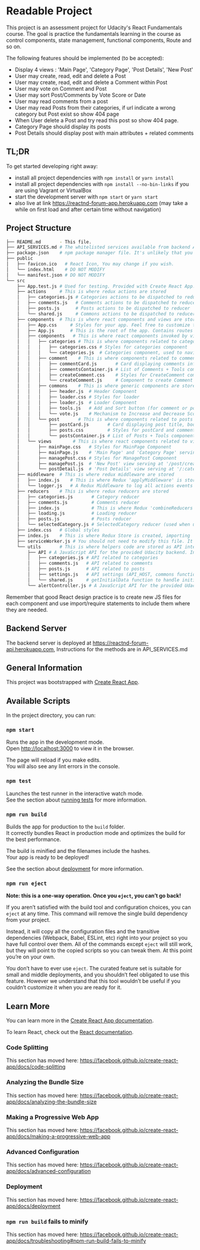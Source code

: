 # Readable Project

This project is an assessment project for Udacity's React Fundamentals course. The goal is practice the fundamentals learning
in the course as control components, state management, functional components, Route and so on.

The following features should be implemented (to be accepted):
- Display 4 views : 'Main Page', 'Category Page', 'Post Details', 'New Post'
- User may create, read, edit and delete a Post
- User may create, read, edit and delete a Comment within Post
- User may vote on Comment and Post
- User may sort Post/Comments by Vote Score or Date
- User may read comments from a post
- User may read Posts from their categories, if url indicate a wrong category but Post exist so show 404 page
- When User delete a Post and try read this post so show 404 page.
- Category Page should display its posts
- Post Details should display post with main attributes + related comments

## TL;DR

To get started developing right away:

* install all project dependencies with `npm install` or `yarn install`
* install all project dependencies with `npm install --no-bin-links` if you are using Vagrant or VirtualBox
* start the development server with `npm start` or `yarn start`
* also live at link https://reactnd-forum-app.herokuapp.com (may take a while on first load and after certain time without navigation)

## Project Structure
```bash
├── README.md       - This file.
├── API_SERVICES.md # The whitelisted services available from backend API + documentation
├── package.json    # npm package manager file. It's unlikely that you'll need to modify this.
├── public
│   ├── favicon.ico   # React Icon, You may change if you wish.
│   └── index.html    # DO NOT MODIFY
│   └── manifest.json # DO NOT MODIFY
└── src
    ├── App.test.js # Used for testing. Provided with Create React App. Testing is encouraged, but not required.
    ├── actions     # This is where redux actions are stored
    │   ├── categories.js # Categories actions to be dispatched to reducer
    │   ├── comments.js   # Comments actions to be dispatched to reducer
    │   ├── posts.js      # Posts actions to be dispatched to reducer
    │   └── shared.js     # Commons actions to be dispatched to reducer
    ├── components  # This is where react components and views are stored
    │   ├── App.css     # Styles for your app. Feel free to customize this as you desire.
    │   ├── App.js      # This is the root of the app. Contains routes to related views.
    │   ├── components   # This is where react components invoked by views are stored
    │   │   ├── categories # This is where components related to categorie are stored
    │   │   │   ├── categories.css # Styles for categories component
    │   │   │   └── categories.js  # Categories component, used to navigate through them and filter posts
    │   │   ├── comment    # This is where components related to comments are stored
    │   │   │   ├── commentCard.js       # Card displaying comments info: comment, author, timestamp, current score and Vote Component, edit and delete button
    │   │   │   ├── commentsContainer.js # List of Comments + Tools component to add and sort comments (connect component)
    │   │   │   ├── createComment.css    # Styles for CreateComment component
    │   │   │   └── createComment.js     # Component to create Comment
    │   │   ├── commons    # This is where generic components are stored
    │   │   │   ├── header.js  # Header Component
    │   │   │   ├── loader.css # Styles for loader
    │   │   │   ├── loader.js  # Loader Component
    │   │   │   ├── tools.js   # Add and Sort button (for comment or post)
    │   │   │   └── vote.js    # Mechanism to Increase and Decrease Score rate (comment or post)
    │   │   └── post       # This is where components related to posts are stored
    │   │       ├── postCard.js       # Card displaying post title, body, authors, comment count, current score and Vote Component, edit and delete button
    │   │       ├── posts.css         # Styles for postCard and commentCard
    │   │       └── postsContainer.js # List of Posts + Tools component to add and sort posts (connect component)
    │   └── views        # This is where react components related to views/route are stored (connect components)
    │       ├── mainPage.css   # Styles for MainPage Component
    │       ├── mainPage.js    # 'Main Page' and 'Category Page' serving at '/' and '/:category'
    │       ├── managePost.css # Styles for ManagePost Component
    │       ├── managePost.js  # 'New Post' view serving at '/post/create-update/new' to create and '/post/create-update/:post-id' to edit Post
    │       └── postDetail.js  # 'Post Details' view serving at '/:category/:post-id'
    ├── middleware  # This is where redux middleware are stored
    │   ├── index.js    # This is where Redux 'applyMiddleware' is stored, it mix all middlewares used for this React-Redux Project
    │   └── logger.js   # A Redux Middleware to log all actions events on browser's console
    ├── reducers    # This is where redux reducers are stored
    │   ├── categories.js       # Category reducer
    │   ├── comments.js         # Comments reducer
    │   ├── index.js            # This is where Redux 'combineReducers' is stored, it mix all reducers used for this React-Redux Project
    │   ├── loading.js          # Loading reducer
    │   ├── posts.js            # Posts reducer
    │   └── selectedCategory.js # SelectedCategory reducer (used when user switch category from Categories Component, so highlight selected category/button)
    ├── index.css   # Global styles
    ├── index.js    # This is where Redux Store is created, importing 'combineReducers' and 'applyMiddleware'
    ├── serviceWorker.js # You should not need to modify this file. It is used for DOM rendering only.
    └── utils       # This is where helpers code are stored as API integration
        ├── API # A JavaScript API for the provided Udacity backend. Instructions for the methods are below.
        │   ├── categories.js # API related to categories
        │   ├── comments.js   # API related to comments
        │   ├── posts.js      # API related to posts
        │   ├── settings.js   # API settings (API_HOST, commons functions)
        │   └── shared.js     # getInitialData function to handle initial data fetch (if category specified, fetch post from this category otherwise fetch all posts)
        └── alertController.js # A JavaScript API for the provided Udacity backend. Instructions for the methods are below.
```

Remember that good React design practice is to create new JS files for each component and use import/require statements to include them where they are needed.

## Backend Server

The backend server is deployed at https://reactnd-forum-api.herokuapp.com, Instructions for the methods are in API_SERVICES.md

## General Information

This project was bootstrapped with [Create React App](https://github.com/facebook/create-react-app).

## Available Scripts

In the project directory, you can run:

### `npm start`

Runs the app in the development mode.<br>
Open [http://localhost:3000](http://localhost:3000) to view it in the browser.

The page will reload if you make edits.<br>
You will also see any lint errors in the console.

### `npm test`

Launches the test runner in the interactive watch mode.<br>
See the section about [running tests](https://facebook.github.io/create-react-app/docs/running-tests) for more information.

### `npm run build`

Builds the app for production to the `build` folder.<br>
It correctly bundles React in production mode and optimizes the build for the best performance.

The build is minified and the filenames include the hashes.<br>
Your app is ready to be deployed!

See the section about [deployment](https://facebook.github.io/create-react-app/docs/deployment) for more information.

### `npm run eject`

**Note: this is a one-way operation. Once you `eject`, you can’t go back!**

If you aren’t satisfied with the build tool and configuration choices, you can `eject` at any time. This command will remove the single build dependency from your project.

Instead, it will copy all the configuration files and the transitive dependencies (Webpack, Babel, ESLint, etc) right into your project so you have full control over them. All of the commands except `eject` will still work, but they will point to the copied scripts so you can tweak them. At this point you’re on your own.

You don’t have to ever use `eject`. The curated feature set is suitable for small and middle deployments, and you shouldn’t feel obligated to use this feature. However we understand that this tool wouldn’t be useful if you couldn’t customize it when you are ready for it.

## Learn More

You can learn more in the [Create React App documentation](https://facebook.github.io/create-react-app/docs/getting-started).

To learn React, check out the [React documentation](https://reactjs.org/).

### Code Splitting

This section has moved here: https://facebook.github.io/create-react-app/docs/code-splitting

### Analyzing the Bundle Size

This section has moved here: https://facebook.github.io/create-react-app/docs/analyzing-the-bundle-size

### Making a Progressive Web App

This section has moved here: https://facebook.github.io/create-react-app/docs/making-a-progressive-web-app

### Advanced Configuration

This section has moved here: https://facebook.github.io/create-react-app/docs/advanced-configuration

### Deployment

This section has moved here: https://facebook.github.io/create-react-app/docs/deployment

### `npm run build` fails to minify

This section has moved here: https://facebook.github.io/create-react-app/docs/troubleshooting#npm-run-build-fails-to-minify
